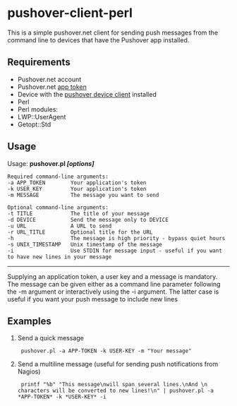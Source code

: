 # pushover-client-perl
This is a simple pushover.net client for sending push messages from the command line to devices that have the Pushover app installed.

## Requirements
- Pushover.net account
- Pushover.net [app token](https://pushover.net/apps/build)
- Device with the [pushover device client](https://pushover.net/clients) installed
- Perl
- Perl modules:
- LWP::UserAgent
- Getopt::Std  

## Usage
Usage: **pushover.pl _[options]_**

    Required command-line arguments:  
    -a APP_TOKEN        Your application's token  
    -k USER_KEY         Your application's token  
    -m MESSAGE          The message you want to send  

    Optional command-line arguments:
    -t TITLE            The title of your message  
    -d DEVICE           Send the message only to DEVICE  
    -u URL              A URL to send  
    -r URL_TITLE        Optional title for the URL  
    -h                  The message is high priority - bypass quiet hours  
    -s UNIX_TIMESTAMP   Unix timestamp of the message  
    -i                  Use STDIN for message input - useful if you want to have new lines in your message

---
Supplying an application token, a user key and a message is mandatory.
The message can be given either as a command line parameter following the -m argument or interactively using the -i argument. The latter case is useful if you want your push message to include new lines

## Examples
1. Send a quick message

        pushover.pl -a APP-TOKEN -k USER-KEY -m "Your message"

2. Send a multiline message (useful for sending push notifications from Nagios)

        printf "%b" "This message\nwill span several lines.\nAnd \n characters will be converted to new lines!\n" | pushover.pl -a *APP-TOKEN* -k *USER-KEY* -i